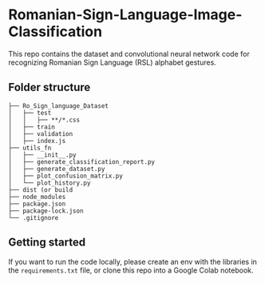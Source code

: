 # Romanian-Sign-Language-Image-Classification
This repo contains the dataset and convolutional neural network code for recognizing Romanian Sign Language (RSL) alphabet gestures.

## Folder structure
```
├── Ro_Sign_language_Dataset
│   ├── test
│   │   ├── **/*.css
│   ├── train
│   ├── validation
│   ├── index.js
├── utils_fn
│   ├── __init__.py
│   ├── generate_classification_report.py
│   ├── generate_dataset.py
│   ├── plot_confusion_matrix.py
│   └── plot_history.py
├── dist (or build
├── node_modules
├── package.json
├── package-lock.json
└── .gitignore
```

## Getting started
If you want to run the code locally, please create an env with the libraries in the `requirements.txt` file, or clone this repo into a Google Colab notebook.